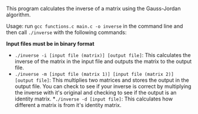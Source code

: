 This program calculates the inverse of a matrix using the Gauss-Jordan algorithm.

Usage: run `gcc functions.c main.c -o inverse` in the command line and then call `./inverse` with the following commands:

**Input files must be in binary format**

* `./inverse -i [input file (matrix)] [output file]`: This calculates the inverse of the matrix in the input file and outputs the matrix to the output file.
* `./inverse -m [input file (matrix 1)] [input file (matrix 2)] [output file]`: This multiplies two matrices and stores the output in the output file. You can check to see if your inverse is correct by multiplying the inverse with it's original and checking to see if the output is an identity matrix.
*`./inverse -d [input file]`: This calculates how different a matrix is from it's identity matrix.


